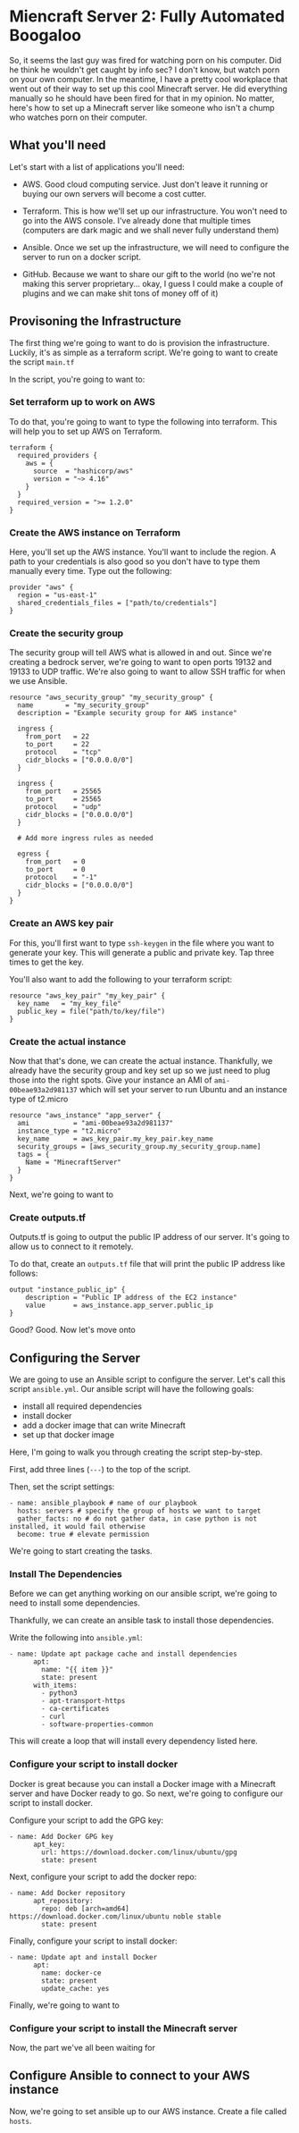 # Miencraft Server 2: Fully Automated Boogaloo

So, it seems the last guy was fired for watching porn on his computer. Did he think he wouldn't get caught by info sec? I don't know, but watch porn on your own computer. In the meantime, I have a pretty cool workplace that went out of their way to set up this cool Minecraft server. He did everything manually so he should have been fired for that in my opinion. No matter, here's how to set up a Minecraft server like someone who isn't a chump who watches porn on their computer.

## What you'll need

Let's start with a list of applications you'll need:

- AWS. Good cloud computing service. Just don't leave it running or buying our own servers will become a cost cutter.

- Terraform. This is how we'll set up our infrastructure. You won't need to go into the AWS console. I've already done that multiple times (computers are dark magic and we shall never fully understand them)

- Ansible. Once we set up the infrastructure, we will need to configure the server to run on a docker script.

- GitHub. Because we want to share our gift to the world (no we're not making this server proprietary... okay, I guess I could make a couple of plugins and we can make shit tons of money off of it)

## Provisoning the Infrastructure

The first thing we're going to want to do is provision the infrastructure. Luckily, it's as simple as a terraform script. We're going to want to create the script `main.tf`

In the script, you're going to want to:

### Set terraform up to work on AWS

To do that, you're going to want to type the following into terraform. This will help you to set up AWS on Terraform.

```
terraform {
  required_providers {
    aws = {
      source  = "hashicorp/aws"
      version = "~> 4.16"
    }
  }
  required_version = ">= 1.2.0"
}
```

### Create the AWS instance on Terraform

Here, you'll set up the AWS instance. You'll want to include the region. A path to your credentials is also good so you don't have to type them manually every time. Type out the following:

```
provider "aws" {
  region = "us-east-1"
  shared_credentials_files = ["path/to/credentials"]
}
```
### Create the security group

The security group will tell AWS what is allowed in and out. Since we're creating a bedrock server, we're going to want to open ports 19132 and 19133 to UDP traffic. We're also going to want to allow SSH traffic for when we use Ansible.

```
resource "aws_security_group" "my_security_group" {
  name        = "my_security_group"
  description = "Example security group for AWS instance"

  ingress {
    from_port   = 22
    to_port     = 22
    protocol    = "tcp"
    cidr_blocks = ["0.0.0.0/0"]
  }

  ingress {
    from_port   = 25565
    to_port     = 25565
    protocol    = "udp"
    cidr_blocks = ["0.0.0.0/0"]
  }

  # Add more ingress rules as needed

  egress {
    from_port   = 0
    to_port     = 0
    protocol    = "-1"
    cidr_blocks = ["0.0.0.0/0"]
  }
}
```

### Create an AWS key pair

For this, you'll first want to type `ssh-keygen` in the file where you want to generate your key. This will generate a public and private key. Tap three times to get the key. 

You'll also want to add the following to your terraform script:
```
resource "aws_key_pair" "my_key_pair" {
  key_name   = "my_key_file"
  public_key = file("path/to/key/file")
}
```

### Create the actual instance

Now that that's done, we can create the actual instance. Thankfully, we already have the security group and key set up so we just need to plug those into the right spots. Give your instance an AMI of `ami-00beae93a2d981137` which will set your server to run Ubuntu and an instance type of t2.micro

```
resource "aws_instance" "app_server" {
  ami           = "ami-00beae93a2d981137"
  instance_type = "t2.micro"
  key_name      = aws_key_pair.my_key_pair.key_name
  security_groups = [aws_security_group.my_security_group.name]
  tags = {
    Name = "MinecraftServer"
  }
}
```
Next, we're going to want to 

### Create outputs.tf

Outputs.tf is going to output the public IP address of our server. It's going to allow us to connect to it remotely.

To do that, create an `outputs.tf` file that will print the public IP address like follows:

```
output "instance_public_ip" {
    description = "Public IP address of the EC2 instance"  
    value       = aws_instance.app_server.public_ip
}
```

Good? Good. Now let's move onto

## Configuring the Server

We are going to use an Ansible script to configure the server. Let's call this script `ansible.yml`. Our ansible script will have the following goals:

- install all required dependencies
- install docker
- add a docker image that can write Minecraft
- set up that docker image

Here, I'm going to walk you through creating the script step-by-step.

First, add three lines (`---`) to the top of the script.

Then, set the script settings:

```
- name: ansible_playbook # name of our playbook
  hosts: servers # specify the group of hosts we want to target
  gather_facts: no # do not gather data, in case python is not installed, it would fail otherwise
  become: true # elevate permission
```

We're going to start creating the tasks.

### Install The Dependencies

Before we can get anything working on our ansible script, we're going to need to install some dependencies.

Thankfully, we can create an ansible task to install those dependencies.

Write the following into `ansible.yml`:

```
- name: Update apt package cache and install dependencies
      apt:
        name: "{{ item }}"
        state: present
      with_items:
        - python3
        - apt-transport-https
        - ca-certificates
        - curl
        - software-properties-common
```

This will create a loop that will install every dependency listed here.

### Configure your script to install docker

Docker is great because you can install a Docker image with a Minecraft server and have Docker ready to go. So next, we're going to configure our script to install docker.

Configure your script to add the GPG key:

```
- name: Add Docker GPG key
      apt_key:
        url: https://download.docker.com/linux/ubuntu/gpg
        state: present
```

Next, configure your script to add the docker repo:

```
- name: Add Docker repository
      apt_repository:
        repo: deb [arch=amd64] https://download.docker.com/linux/ubuntu noble stable
        state: present
```

Finally, configure your script to install docker:

```
- name: Update apt and install Docker
      apt:
        name: docker-ce
        state: present
        update_cache: yes
```

Finally, we're going to want to

### Configure your script to install the Minecraft server

Now, the part we've all been waiting for

## Configure Ansible to connect to your AWS instance

Now, we're going to set ansible up to our AWS instance. Create a file called `hosts`. 